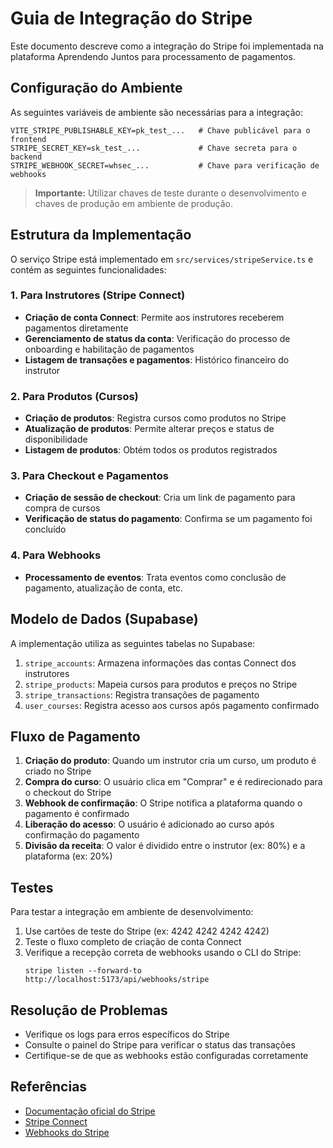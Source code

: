 # Guia de Integração do Stripe

Este documento descreve como a integração do Stripe foi implementada na plataforma Aprendendo Juntos para processamento de pagamentos.

## Configuração do Ambiente

As seguintes variáveis de ambiente são necessárias para a integração:

```
VITE_STRIPE_PUBLISHABLE_KEY=pk_test_...   # Chave publicável para o frontend
STRIPE_SECRET_KEY=sk_test_...             # Chave secreta para o backend
STRIPE_WEBHOOK_SECRET=whsec_...           # Chave para verificação de webhooks
```

> **Importante:** Utilizar chaves de teste durante o desenvolvimento e chaves de produção em ambiente de produção.

## Estrutura da Implementação

O serviço Stripe está implementado em `src/services/stripeService.ts` e contém as seguintes funcionalidades:

### 1. Para Instrutores (Stripe Connect)

- **Criação de conta Connect**: Permite aos instrutores receberem pagamentos diretamente
- **Gerenciamento de status da conta**: Verificação do processo de onboarding e habilitação de pagamentos
- **Listagem de transações e pagamentos**: Histórico financeiro do instrutor

### 2. Para Produtos (Cursos)

- **Criação de produtos**: Registra cursos como produtos no Stripe
- **Atualização de produtos**: Permite alterar preços e status de disponibilidade
- **Listagem de produtos**: Obtém todos os produtos registrados

### 3. Para Checkout e Pagamentos

- **Criação de sessão de checkout**: Cria um link de pagamento para compra de cursos
- **Verificação de status do pagamento**: Confirma se um pagamento foi concluído

### 4. Para Webhooks

- **Processamento de eventos**: Trata eventos como conclusão de pagamento, atualização de conta, etc.

## Modelo de Dados (Supabase)

A implementação utiliza as seguintes tabelas no Supabase:

1. `stripe_accounts`: Armazena informações das contas Connect dos instrutores
2. `stripe_products`: Mapeia cursos para produtos e preços no Stripe
3. `stripe_transactions`: Registra transações de pagamento 
4. `user_courses`: Registra acesso aos cursos após pagamento confirmado

## Fluxo de Pagamento

1. **Criação do produto**: Quando um instrutor cria um curso, um produto é criado no Stripe
2. **Compra do curso**: O usuário clica em "Comprar" e é redirecionado para o checkout do Stripe
3. **Webhook de confirmação**: O Stripe notifica a plataforma quando o pagamento é confirmado
4. **Liberação do acesso**: O usuário é adicionado ao curso após confirmação do pagamento
5. **Divisão da receita**: O valor é dividido entre o instrutor (ex: 80%) e a plataforma (ex: 20%)

## Testes

Para testar a integração em ambiente de desenvolvimento:

1. Use cartões de teste do Stripe (ex: 4242 4242 4242 4242)
2. Teste o fluxo completo de criação de conta Connect
3. Verifique a recepção correta de webhooks usando o CLI do Stripe:
   ```
   stripe listen --forward-to http://localhost:5173/api/webhooks/stripe
   ```

## Resolução de Problemas

- Verifique os logs para erros específicos do Stripe
- Consulte o painel do Stripe para verificar o status das transações
- Certifique-se de que as webhooks estão configuradas corretamente

## Referências

- [Documentação oficial do Stripe](https://stripe.com/docs)
- [Stripe Connect](https://stripe.com/docs/connect)
- [Webhooks do Stripe](https://stripe.com/docs/webhooks) 